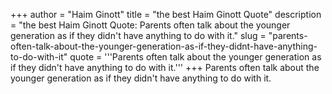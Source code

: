+++
author = "Haim Ginott"
title = "the best Haim Ginott Quote"
description = "the best Haim Ginott Quote: Parents often talk about the younger generation as if they didn't have anything to do with it."
slug = "parents-often-talk-about-the-younger-generation-as-if-they-didnt-have-anything-to-do-with-it"
quote = '''Parents often talk about the younger generation as if they didn't have anything to do with it.'''
+++
Parents often talk about the younger generation as if they didn't have anything to do with it.
